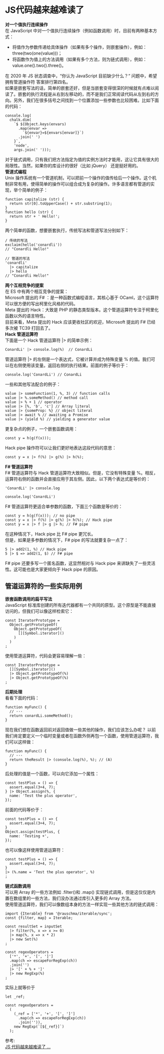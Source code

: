 # JS代码越来越难读了
**对一个值执行连续操作**  
在 JavaScript 中对一个值执行连续操作（例如函数调用）时，目前有两种基本方式：  
- 将值作为参数传递给具体操作（如果有多个操作，则嵌套操作），例如：three(two(one(value)))；
- 将函数作为值上的方法调用（如果有多个方法，则为链式调用），例如：value.one().two().three()。

在 2020 年 JS 状态调查中，“你认为 JavaScript 目前缺少什么？“ 问题中，希望拥有管道操作符 答案排行第四名。  
如果是嵌套写法的话，简单的嵌套还好，但是当嵌套变得很深的时候就有点难以阅读了。嵌套的执行流程是从右到左移动的，而不是我们正常阅读代码从左到右的方向。另外，我们在很多括号之间找到一个位置添加一些参数也比较困难。比如下面的代码：  
``` 
console.log(
  chalk.dim(
    `$ ${Object.keys(envars)
      .map(envar =>
        `${envar}=${envars[envar]}`)
      .join(' ')
    }`,
    'node',
    args.join(' ')));
```
对于链式调用，只有我们把方法指定为值的实例方法时才能用，这让它具有很大的局限性。当然，如果你的库设计的很好（比如 jQuery） 还是挺好用的。  
**管道式编程**  
Unix 操作系统有一个管道机制，可以把前一个操作的值传给后一个操作。这个机制非常有用，使得简单的操作可以组合成为复杂的操作。许多语言都有管道的实现，举个简单的例子：  
``` 
function capitalize (str) {
  return str[0].toUpperCase() + str.substring(1);
}
function hello (str) {
  return str + ' Hello!';
}
```
两个简单的函数，想要嵌套执行，传统写法和管道写法分别如下：  
``` 
/ 传统的写法
exclaim(hello('conardli'))
// "Conardli Hello!"

// 管道的写法
'conardli'
  |> capitalize
  |> hello
// "Conardli Hello!"
```
**两个互相竞争的提案**  
在 ES 中有两个相互竞争的提案：  
Microsoft 提出的 F# ：是一种函数式编程语言，其核心基于 OCaml，这个运算符可以很方便的写出柯里化风格的代码。  
Meta 提出的 Hack：大致是 PHP 的静态类型版本。这个管道运算符专注于柯里化函数以外的语言特性。  
目前来看，Meta 提出的 Hack 应该更收社区的欢迎，Microsoft 提出的 F# 已经多次被 TC39 打回去了。  
**Hack 管道运算符**  
下面是一个 Hack 管道运算符 |> 的简单示例：  
``` 
ConardLi' |> console.log(%)  // ConardLi
```
管道运算符 |> 的左侧是一个表达式，它被计算并成为特殊变量 % 的值。我们可以在右侧使用该变量。返回右侧的执行结果。前面的例子等价于：  
``` 
console.log('ConardLi') // ConardLi
```
一些和其他写法配合的例子：  
``` 
value |> someFunction(1, %, 3) // function calls
value |> %.someMethod() // method call
value |> % + 1 // operator
value |> [%, 'b', 'c'] // Array literal
value |> {someProp: %} // object literal
value |> await % // awaiting a Promise
value |> (yield %) // yielding a generator value
```
更复杂点的例子，一个嵌套函数调用：  
``` 
const y = h(g(f(x)));
```
Hack pipe 操作符可以让我们更好地表达这段代码的意思：  
``` 
const y = x |> f(%) |> g(%) |> h(%);
```
**F# 管道运算符**  
F# 管道运算符与 Hack 管道运算符大致相似。但是，它没有特殊变量 %。相反，运算符右侧的函数并会直接应用于其左侧。因此，以下两个表达式是等价的：  
``` 
'ConardLi' |> console.log

console.log('ConardLi')
```
F# 管道运算符更适合单参数的函数，下面三个函数是等价的：  
``` 
const y = h(g(f(x))); // no pipe
const y = x |> f(%) |> g(%) |> h(%); // Hack pipe
const y = x |> f |> g |> h; // F# pipe
```
在这种情况下，Hack pipe 比 F# pipe 更冗长。  
但是，如果是多参数的情况下，F# pipe 的写法就要复杂一点了：  
``` 
5 |> add2(1, %) // Hack pipe
5 |> $ => add2(1, $) // F# pipe
```
F# pipe 还要多写一个匿名函数，这显然相对与 Hack pipe 来讲缺失了一些灵活性。这可能也是大家更倾向于 Hack pipe 的原因。  
## 管道运算符的一些实际用例  
**嵌套函数调用的扁平写法**  
JavaScript 标准库创建的所有迭代器都有一个共同的原型。这个原型是不能直接访问的，但我们可以像这样检索它：  
``` 
const IteratorPrototype =
  Object.getPrototypeOf(
    Object.getPrototypeOf(
      [][Symbol.iterator]()
    )
  )
;
```
使用管道运算符，代码会更容易理解一些：  
``` 
const IteratorPrototype =
  [][Symbol.iterator]()
  |> Object.getPrototypeOf(%)
  |> Object.getPrototypeOf(%)
;
```
**后期处理**  
看看下面的代码：  
``` 
function myFunc() {
  // ···
  return conardLi.someMethod();
}
```
现在我们想在函数返回前对返回值做一些其他的操作，我们应该怎么办呢？
以前我们肯定要定义一个临时变量或者在函数外侧再包一个函数，使用管道运算符，我们可以这样做：  
``` 
function myFunc() {
  // ···
  return theResult |> (console.log(%), %); // (A)
}
```
后处理的值是一个函数，可以向它添加一个属性：  
``` 
const testPlus = () => {
  assert.equal(3+4, 7);
} |> Object.assign(%, {
  name: 'Test the plus operator',
});
```
前面的代码等价于：  
``` 
const testPlus = () => {
  assert.equal(3+4, 7);
}
Object.assign(testPlus, {
  name: 'Testing +',
});
```
也可以像这样使用管道运算符：  
``` 
const testPlus = () => {
  assert.equal(3+4, 7);
}
|> (%.name = 'Test the plus operator', %)
;
```
**链式函数调用**  
可以用 Array 的一些方法例如 .filter()和 .map() 实现链式调用，但是这仅仅是内置在数组里的一些方法，我们没办法通过库引入更多的 Array 方法。  
使用管道运算符，我们可以像数组本身的方法一样实现一些其他方法的链式调用：  
``` 
import {Iterable} from '@rauschma/iterable/sync';
const {filter, map} = Iterable;

const resultSet = inputSet
  |> filter(%, x => x >= 0)
  |> map(%, x => x * 2)
  |> new Set(%)
;
```
 
``` 
const regexOperators =
  ['*', '+', '[', ']']
  .map(ch => escapeForRegExp(ch))
  .join('')
  |> '[' + % + ']'
  |> new RegExp(%)
;
```
实际上就等价于  
``` 
let _ref;

const regexOperators =
  (
    (_ref = ['*', '+', '[', ']']
      .map(ch => escapeForRegExp(ch))
      .join('')), 
    new RegExp(`[${_ref}]`)
  );
```

参考:  
[JS 代码越来越难读了 ...](https://mp.weixin.qq.com/s/Ng-38P0jvvWbsPSwAjrJdA)
